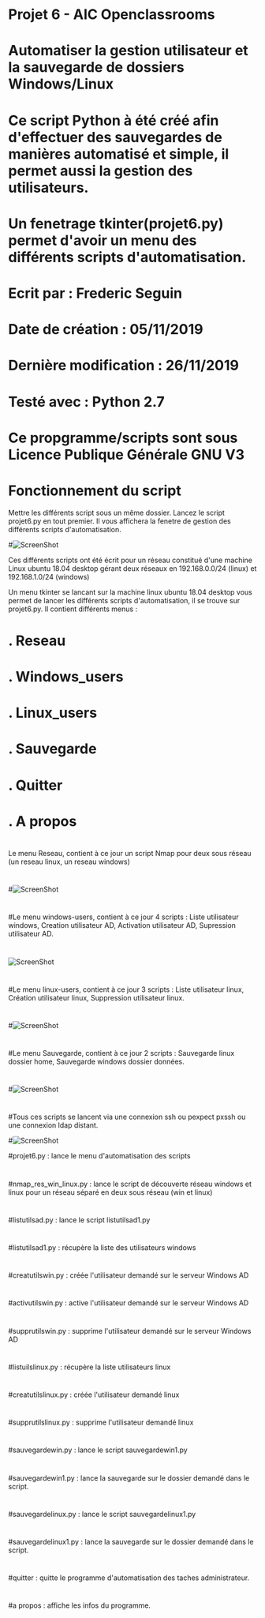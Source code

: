 # Projet 6 - AIC Openclassrooms
#
# Automatiser la gestion utilisateur et la sauvegarde de dossiers Windows/Linux    
# 
#
#
# Ce script Python à été créé afin d'effectuer des sauvegardes de manières automatisé et simple, il permet aussi la gestion des utilisateurs.                                                    
# Un fenetrage tkinter(projet6.py) permet d'avoir un menu des différents scripts d'automatisation.
#                                                                                                 
#                                                                                                 
# Ecrit par : Frederic Seguin
#                                  
# Date de création : 05/11/2019
#
# Dernière modification : 26/11/2019
#
# Testé avec : Python 2.7                                                                         
#                                                                                                 
# Ce propgramme/scripts sont sous Licence Publique Générale GNU V3
#
#
#
# Fonctionnement du script
Mettre les différents script sous un même dossier.
Lancez le script projet6.py en tout premier. Il vous affichera la fenetre de gestion des différents scripts d'automatisation.

#![ScreenShot](https://github.com/fred27400/python-p6/blob/master/photo/menu.png)

Ces différents scripts ont été écrit pour un réseau constitué d'une machine Linux ubuntu 18.04 desktop gérant deux réseaux en 192.168.0.0/24 (linux) et 192.168.1.0/24 (windows)

Un menu tkinter se lancant sur la machine linux ubuntu 18.04 desktop vous permet de lancer les différents scripts d'automatisation, il se trouve sur projet6.py. Il contient différents menus :
# .  Reseau
# .  Windows_users
# .  Linux_users
# .  Sauvegarde
# .  Quitter
# .  A propos
#      
Le menu Reseau, contient à ce jour un script Nmap pour deux sous réseau (un reseau linux, un reseau windows)
#
#![ScreenShot](https://github.com/fred27400/python-p6/blob/master/photo/reseau.png)
#
#Le menu windows-users, contient à ce jour 4 scripts : Liste utilisateur windows, Creation utilisateur AD, Activation utilisateur AD, Supression utilisateur AD.
#
![ScreenShot](https://github.com/fred27400/python-p6/blob/master/photo/windows_users.png)
#
#Le menu linux-users, contient à ce jour 3 scripts : Liste utilisateur linux, Création utilisateur linux, Suppression utilisateur linux.
#
#![ScreenShot](https://github.com/fred27400/python-p6/blob/master/photo/linux_users.png)
#
#Le menu Sauvegarde, contient à ce jour 2 scripts : Sauvegarde linux dossier home, Sauvegarde windows dossier données.
#
#![ScreenShot](https://github.com/fred27400/python-p6/blob/master/photo/sauvegarde.png)
#
#Tous ces scripts se lancent via une connexion ssh ou pexpect pxssh ou une connexion ldap distant.

#![ScreenShot](https://github.com/fred27400/python-p6/blob/master/script/plan.png)

#projet6.py : lance le menu d'automatisation des scripts
#
#nmap_res_win_linux.py : lance le script de découverte réseau windows et linux pour un réseau séparé en deux sous réseau (win et linux)
#
#listutilsad.py : lance le script listutilsad1.py
#
#listutilsad1.py : récupère la liste des utilisateurs windows
#
#creatutilswin.py : créée l'utilisateur demandé sur le serveur Windows AD
#
#activutilswin.py : active l'utilisateur demandé sur le serveur Windows AD
#
#supprutilswin.py : supprime l'utilisateur demandé sur le serveur Windows AD
#
#listuilslinux.py : récupère la liste utilisateurs linux
#
#creatutilslinux.py : créée l'utilisateur demandé linux
#
#supprutilslinux.py : supprime l'utilisateur demandé linux
#
#sauvegardewin.py : lance le script sauvegardewin1.py
#
#sauvegardewin1.py : lance la sauvegarde sur le dossier demandé dans le script.
#
#sauvegardelinux.py : lance le script sauvegardelinux1.py
#
#sauvegardelinux1.py : lance la sauvegarde sur le dossier demandé dans le script.
#
#quitter : quitte le programme d'automatisation des taches administrateur.
#
#a propos : affiche les infos du programme.


